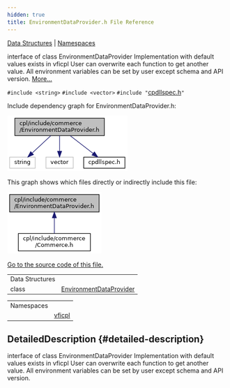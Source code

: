 ```yaml
---
hidden: true
title: EnvironmentDataProvider.h File Reference
---
```


[Data Structures](#nested-classes) \| [Namespaces](#namespaces)

interface of class EnvironmentDataProvider Implementation with default values exists in vficpl User can overwrite each function to get another value. All environment variables can be set by user except schema and API version. [More\...](#details)

`#include <string>`
`#include <vector>`
`#include "`<a href="cpdllspec_8h_source.md">cpdllspec.h</a>`"`

Include dependency graph for EnvironmentDataProvider.h:

![](_environment_data_provider_8h__incl.png)

This graph shows which files directly or indirectly include this file:

![](_environment_data_provider_8h__dep__incl.png)

<a href="_environment_data_provider_8h_source.md">Go to the source code of this file.</a>

|  |  |
|----|----|
| Data Structures |  |
| class   | <a href="classvficpl_1_1_environment_data_provider.md">EnvironmentDataProvider</a> |

|            |                                                  |
|------------|--------------------------------------------------|
| Namespaces |                                                  |
|            | <a href="namespacevficpl.md">vficpl</a> |

## DetailedDescription {#detailed-description}

interface of class EnvironmentDataProvider Implementation with default values exists in vficpl User can overwrite each function to get another value. All environment variables can be set by user except schema and API version.
